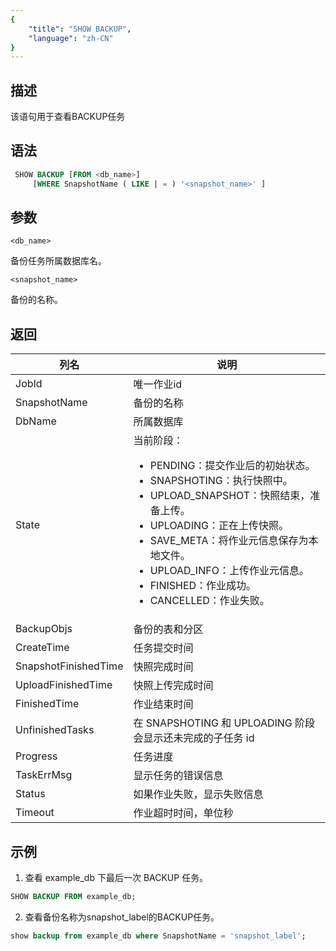 ```yaml
---
{
    "title": "SHOW BACKUP",
    "language": "zh-CN"
}
---
```


<!--
Licensed to the Apache Software Foundation (ASF) under one
or more contributor license agreements.  See the NOTICE file
distributed with this work for additional information
regarding copyright ownership.  The ASF licenses this file
to you under the Apache License, Version 2.0 (the
"License"); you may not use this file except in compliance
with the License.  You may obtain a copy of the License at

  http://www.apache.org/licenses/LICENSE-2.0

Unless required by applicable law or agreed to in writing,
software distributed under the License is distributed on an
"AS IS" BASIS, WITHOUT WARRANTIES OR CONDITIONS OF ANY
KIND, either express or implied.  See the License for the
specific language governing permissions and limitations
under the License.
-->

## 描述

该语句用于查看BACKUP任务

## 语法

```sql
 SHOW BACKUP [FROM <db_name>]
     [WHERE SnapshotName ( LIKE | = ) '<snapshot_name>' ]
```

## 参数

`<db_name>`

备份任务所属数据库名。

`<snapshot_name>`

备份的名称。

## 返回

| 列名 | 说明 |
| -- | -- |
| JobId | 唯一作业id |
| SnapshotName | 备份的名称 |
| DbName | 所属数据库 |
| State | 当前阶段：<ul><li>PENDING：提交作业后的初始状态。</li><li>SNAPSHOTING：执行快照中。</li><li>UPLOAD_SNAPSHOT：快照结束，准备上传。</li><li>UPLOADING：正在上传快照。</li><li>SAVE_META：将作业元信息保存为本地文件。</li><li>UPLOAD_INFO：上传作业元信息。</li><li>FINISHED：作业成功。</li><li>CANCELLED：作业失败。</li></ul> |
| BackupObjs | 备份的表和分区 |
| CreateTime | 任务提交时间 |
| SnapshotFinishedTime | 快照完成时间 |
| UploadFinishedTime | 快照上传完成时间 |
| FinishedTime | 作业结束时间 |
| UnfinishedTasks | 在 SNAPSHOTING 和 UPLOADING 阶段会显示还未完成的子任务 id |
| Progress |  任务进度 |
| TaskErrMsg | 显示任务的错误信息 |
| Status | 如果作业失败，显示失败信息 |
| Timeout | 作业超时时间，单位秒 |

## 示例

1. 查看 example_db 下最后一次 BACKUP 任务。
   
```sql
SHOW BACKUP FROM example_db;
```

2. 查看备份名称为snapshot_label的BACKUP任务。

```sql
show backup from example_db where SnapshotName = 'snapshot_label';
```
